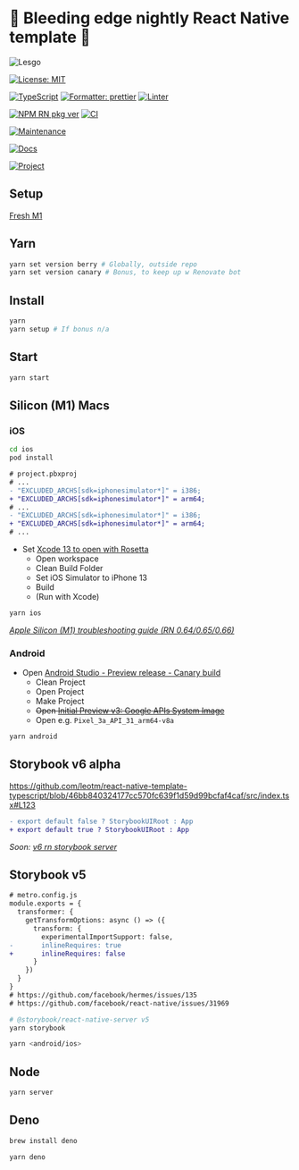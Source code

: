 # 🌃 Bleeding edge nightly React Native template 🌃

![Lesgo](https://media.giphy.com/media/hKyWAN3gQyCsM/giphy.gif)

[![License: MIT](https://img.shields.io/badge/License-MIT-yellow.svg)](#)

[![TypeScript](https://img.shields.io/badge/%3C%2F%3E-TypeScript-%230074c1.svg)](#)
[![Formatter: prettier](https://img.shields.io/badge/Formatter-Prettier-f8bc45.svg)](#)
[![Linter](https://badges.aleen42.com/src/eslint.svg)](#)

[![NPM RN pkg ver](https://img.shields.io/badge/React%20Native-0.68.0-red.svg)](https://github.com/facebook/react-native/releases)
[![CI](https://github.com/leotm/react-native-template-typescript/actions/workflows/main.yml/badge.svg)](https://github.com/leotm/react-native-template-typescript/actions/workflows/main.yml)

[![Maintenance](https://img.shields.io/badge/Maintained%3F-yes-green.svg)](https://github.com/leotm/react-native-template-typescript/pulse)

[![Docs](https://img.shields.io/badge/Docs%3F-yes-green.svg)](https://github.com/leotm/react-native-template-typescript/wiki)

[![Project](https://img.shields.io/badge/Proj%3F-yes-green.svg)](https://github.com/leotm/react-native-template-typescript/projects/1)

## Setup

[Fresh M1](https://github.com/leotm/react-native-template-typescript/wiki/M1-Setup)

## Yarn

```sh
yarn set version berry # Globally, outside repo
yarn set version canary # Bonus, to keep up w Renovate bot
```

## Install

```sh
yarn
yarn setup # If bonus n/a
```

## Start

```sh
yarn start
```

## Silicon (M1) Macs

### iOS

```sh
cd ios
pod install
```

```diff
# project.pbxproj
# ...
- "EXCLUDED_ARCHS[sdk=iphonesimulator*]" = i386;
+ "EXCLUDED_ARCHS[sdk=iphonesimulator*]" = arm64;
# ...
- "EXCLUDED_ARCHS[sdk=iphonesimulator*]" = i386;
+ "EXCLUDED_ARCHS[sdk=iphonesimulator*]" = arm64;
# ...
```

- Set [Xcode 13 to open with Rosetta](https://i.stack.imgur.com/jj508.png)
  - Open workspace
  - Clean Build Folder
  - Set iOS Simulator to iPhone 13
  - Build
  - (Run with Xcode)

```sh
yarn ios
```

_[Apple Silicon (M1) troubleshooting guide (RN 0.64/0.65/0.66)](https://github.com/facebook/react-native/issues/31941)_

### Android

- Open [Android Studio - Preview release - Canary build](https://developer.android.com/studio/preview)
  - Clean Project
  - Open Project
  - Make Project
  - <s>Open [Initial Preview v3: Google APIs System Image](https://github.com/google/android-emulator-m1-preview/releases/download/0.3/android-emulator-m1-preview.dmg)</s>
  - Open e.g. `Pixel_3a_API_31_arm64-v8a`
  
```sh
yarn android
```

## Storybook v6 alpha
  
https://github.com/leotm/react-native-template-typescript/blob/46bb840324177cc570fc639f1d59d99bcfaf4caf/src/index.tsx#L123

```diff
- export default false ? StorybookUIRoot : App 
+ export default true ? StorybookUIRoot : App 
```
  
_Soon: [v6 rn storybook server](https://github.com/storybookjs/react-native/projects/2#card-68690945)_

## Storybook v5
  
```diff
# metro.config.js
module.exports = {
  transformer: {
    getTransformOptions: async () => ({
      transform: {
        experimentalImportSupport: false,
-       inlineRequires: true
+       inlineRequires: false
      }
    })
  }
}
# https://github.com/facebook/hermes/issues/135
# https://github.com/facebook/react-native/issues/31969
```

```sh
# @storybook/react-native-server v5
yarn storybook
```
  
```sh
yarn <android/ios>
```

## Node
  
```sh
yarn server
```
  
## Deno
  
```sh
brew install deno
```
  
```sh
yarn deno
```
